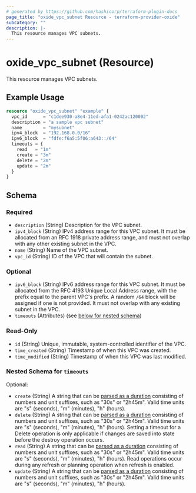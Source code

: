 ```yaml
---
# generated by https://github.com/hashicorp/terraform-plugin-docs
page_title: "oxide_vpc_subnet Resource - terraform-provider-oxide"
subcategory: ""
description: |-
  This resource manages VPC subnets.
---
```


# oxide_vpc_subnet (Resource)

This resource manages VPC subnets.

## Example Usage

```terraform
resource "oxide_vpc_subnet" "example" {
  vpc_id      = "c1dee930-a8e4-11ed-afa1-0242ac120002"
  description = "a sample vpc subnet"
  name        = "mysubnet"
  ipv4_block  = "192.168.0.0/16"
  ipv6_block  = "fdfe:f6a5:5f06:a643::/64"
  timeouts = {
    read   = "1m"
    create = "3m"
    delete = "2m"
    update = "2m"
  }
}
```

<!-- schema generated by tfplugindocs -->
## Schema

### Required

- `description` (String) Description for the VPC subnet.
- `ipv4_block` (String) IPv4 address range for this VPC subnet. It must be allocated from an RFC 1918 private address range, and must not overlap with any other existing subnet in the VPC.
- `name` (String) Name of the VPC subnet.
- `vpc_id` (String) ID of the VPC that will contain the subnet.

### Optional

- `ipv6_block` (String) IPv6 address range for this VPC subnet. It must be allocated from the RFC 4193 Unique Local Address range, with the prefix equal to the parent VPC's prefix. A random `/64` block will be assigned if one is not provided. It must not overlap with any existing subnet in the VPC.
- `timeouts` (Attributes) (see [below for nested schema](#nestedatt--timeouts))

### Read-Only

- `id` (String) Unique, immutable, system-controlled identifier of the VPC.
- `time_created` (String) Timestamp of when this VPC was created.
- `time_modified` (String) Timestamp of when this VPC was last modified.

<a id="nestedatt--timeouts"></a>
### Nested Schema for `timeouts`

Optional:

- `create` (String) A string that can be [parsed as a duration](https://pkg.go.dev/time#ParseDuration) consisting of numbers and unit suffixes, such as "30s" or "2h45m". Valid time units are "s" (seconds), "m" (minutes), "h" (hours).
- `delete` (String) A string that can be [parsed as a duration](https://pkg.go.dev/time#ParseDuration) consisting of numbers and unit suffixes, such as "30s" or "2h45m". Valid time units are "s" (seconds), "m" (minutes), "h" (hours). Setting a timeout for a Delete operation is only applicable if changes are saved into state before the destroy operation occurs.
- `read` (String) A string that can be [parsed as a duration](https://pkg.go.dev/time#ParseDuration) consisting of numbers and unit suffixes, such as "30s" or "2h45m". Valid time units are "s" (seconds), "m" (minutes), "h" (hours). Read operations occur during any refresh or planning operation when refresh is enabled.
- `update` (String) A string that can be [parsed as a duration](https://pkg.go.dev/time#ParseDuration) consisting of numbers and unit suffixes, such as "30s" or "2h45m". Valid time units are "s" (seconds), "m" (minutes), "h" (hours).
